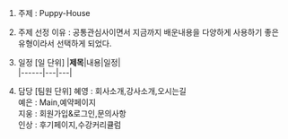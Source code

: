 1. 주제 : Puppy-House

2. 주제 선정 이유 : 공통관심사이면서 지금까지 배운내용을 다양하게  사용하기 좋은 유형이라서 선택하게 되었다.

3. 일정 [일 단위]
|**제목**|내용|일정|  
|------|---|---|

4. 담당  [팀원 단위]
혜영 : 회사소개,강사소개,오시는길  
예은 : Main,예약페이지  
지웅 : 회원가입&로그인,문의사항  
인상 : 후기페이지,수강커리큘럼
